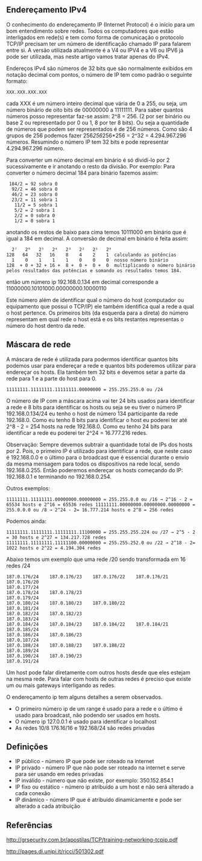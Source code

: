 ## Endereçamento IPv4

O conhecimento do endereçamento IP (Internet Protocol) é o início para um bom entendimento sobre redes. Todos os computadores que estão interligados em rede(s) e tem como forma de comunicação o protocolo TCP/IP precisam ter um número de identificação chamado IP para falarem entre si. A versão utilizada atualmente é a V4 ou IPV4 e a V6 ou IPV6 já pode ser utilizada, mas neste artigo vamos tratar apenas do IPv4.

Endereços IPv4 são números de 32 bits que são normalmente exibidos em notação decimal com pontos, o número de IP tem como padrão o seguinte formato: 

```
XXX.XXX.XXX.XXX
```
cada XXX é um número inteiro decimal que vária de 0 a 255, ou seja, um número binário de oito bits de 00000000 a 11111111. Para saber quantos números posso representar faz-se assim: 2^8 = 256. (2 por ser binário ou base 2 ou representado por 0 ou 1, 8 por ter 8 bits). Ou seja a quantidade de números que podem ser representados é de 256 números. Como são 4 grupos de 256 podemos fazer 256*256*256*256 = 2^32 = 4.294.967.296 números. Resumindo o número IP tem 32 bits e pode representar 4.294.967.296 número.

Para converter um número decimal em binário é só dividí-lo por 2 sucessivamente e ir anotando o resto da divisão. Por exemplo: Para converter o número decimal 184 para binário fazemos assim:

```
 184/2 = 92 sobra 0
  92/2 = 46 sobra 0
  46/2 = 23 sobra 0
  23/2 = 11 sobra 1
   11/2 = 5 sobra 1
   5/2 = 2 sobra 1
   2/2 = 0 sobra 0
   1/2 = 0 sobra 1
```
anotando os restos de baixo para cima temos 10111000 em binário que é igual a 184 em decimal. A conversão de decimal em binário é feita assim: 

```
  2⁷   2⁶   2⁵   2⁴   2³   2²   2¹   2⁰
128   64   32   16    8    4    2    1  calculando as potências
  1    0    1    1    1    0    0    0  nosso número binário
128  + 0 + 32 + 16 +  8 +  0 +  0 +  0  multiplicando o número binário pelos resultados das potências e somando os resultados temos 184.
```
então um número ip 192.168.0.134 em decimal corresponde a 11000000.10101000.00000000.10000110

Este número além de identificar qual o número do host (computador ou equipamento que possui o TCP/IP) ele também identifica qual a rede a qual o host pertence. Os primeiros bits (da esquerda para a direta) do número representam em qual rede o host está e os bits restantes representas o número do host dentro da rede.

## Máscara de rede

A máscara de rede é utilizada para podermos identificar quantos bits podemos usar para endereçar a rede e quantos bits poderemos utilizar para endereçar os hosts. Ela também tem 32 bits e devemos setar a parte da rede para 1 e a parte do host para 0.

```
11111111.11111111.11111111.00000000 = 255.255.255.0 ou /24
```
O número de IP com a máscara acima vai ter 24 bits usados para identificar a rede e 8 bits para identificar os hosts ou seja se eu tiver o número IP 192.168.0.134/24 eu tenho o host de número 134 participante da rede 192.168.0. Como eu tenho 8 bits para identificar o host eu poderei ter até 2^8 - 2 = 254 hosts na rede 192.168.0. Como eu tenho 24 bits para identificar a rede eu poderei ter 2^24 = 16.777.216 redes.

Observação: Sempre devemos subtrair a quantidade total de IPs dos hosts por 2. Pois, o primeiro IP é utilizado para identificar a rede, que neste caso é 192.168.0.0 e o último para o broadcast que é essencial durante o envio da mesma mensagem para todos os dispositivos na rede local, sendo 192.168.0.255. Então poderemos endereçar os hosts começando do IP: 192.168.0.1 e terminando no 192.168.0.254.

Outros exemplos:

```
11111111.11111111.00000000.00000000 = 255.255.0.0 ou /16 → 2^16 - 2 = 65534 hosts e 2^16 = 65536 redes 11111111.00000000.00000000.00000000 = 255.0.0.0 ou /8 → 2^24 - 2= 16.777.214 hosts e 2^8 = 256 redes
```

Podemos ainda:

```
11111111.11111111.11111111.11100000 = 255.255.255.224 ou /27 → 2^5 - 2 = 30 hosts e 2^27 = 134.217.728 redes 11111111.11111111.11111100.00000000 = 255.255.252.0 ou /22 → 2^18 - 2= 1022 hosts e 2^22 = 4.194.304 redes
```

Abaixo temos um exemplo que uma rede /20 sendo transformada em 16 redes /24

```
187.0.176/24	187.0.176/23	187.0.176/22	187.0.176/21	187.0.176/20
187.0.177/24	
187.0.178/24	187.0.178/23	
187.0.179/24	
187.0.180/24	187.0.180/23	187.0.180/22	
187.0.181/24	
187.0.182/24	187.0.182/23	
187.0.183/24	
187.0.184/24	187.0.184/23	187.0.184/22	187.0.184/21	
187.0.185/24	
187.0.186/24	187.0.186/23	
187.0.187/24	
187.0.188/24	187.0.188/23	187.0.188/22	
187.0.189/24	
187.0.190/24	187.0.190/23	
187.0.191/24	
```

Um host pode falar diretamente com outros hosts desde que eles estejam na mesma rede. Para falar com hosts de outras redes é preciso que existe um ou mais gateways interligando as redes.

O endereçamento ip tem alguns detalhes a serem observados.

- O primeiro número ip de um range é usado para a rede e o último é usado para broadcast, não podendo ser usados em hosts.
- O número ip 127.0.0.1 é usado para identificar o localhost
- As redes 10/8 176.16/16 e 192.168/24 são redes privadas

## Definições

- IP público - número IP que pode ser roteado na internet
- IP privado - número IP que não pode ser roteado na internet e serve para ser usando em redes privadas
- IP inválido - número que não existe, por exemplo: 350.152.854.1
- IP fixo ou estático - número ip atribuído a um host e não será alterado a cada conexão
- IP dinâmico - número IP que é atribuído dinamicamente e pode ser alterado a cada atribuição

## Referências

http://grsecurity.com.br/apostilas/TCP/training-networking-tcpip.pdf

http://pages.di.unipi.it/ricci/501302.pdf


